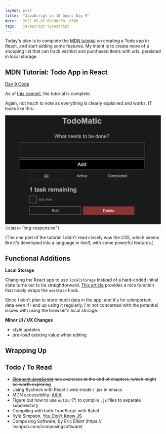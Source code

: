 ```yaml
---
layout: post
title:  "JavaScript in 10 Days: Day 9"
date:   2021-09-07 09:00:00 -0500
tags:   javascript typescript
---
```


Today's plan is to complete the [MDN tutorial](https://developer.mozilla.org/en-US/docs/Learn/Tools_and_testing/Client-side_JavaScript_frameworks/React_getting_started) on creating a Todo app in React, and start adding some features. My intent is to create more of a shopping list that can track wishlist and purchased items with urls, persisted in local storage. 

## MDN Tutorial: Todo App in React

[Day 9 Code](https://github.com/tkuriyama/learn-js/tree/master/moz-todo-react)

As of [this commit](https://github.com/tkuriyama/learn-js/commit/26d312370f63db95e52f3ea5342c9d170484d3b9), the tutorial is complete.

Again, not much to note as everything is clearly explained and works. IT looks like this:

![Todo App](/assets/img/mdn_todo_list.png){:class="img-responsive"}

(The one part of the tutorial I didn't read closely was the CSS, which seems like it's developed into a language in itself, with some powerful features.)


## Functional Additions

**Local Storage**


Changing the React app to use `localStorage` instead of a hard-coded initial state turns out to be straightforward. [This article](https://usehooks.com/useLocalStorage/) provides a nice function that nicely wraps the `useState` hook.

Since I don't plan to store much data in the app, and it's for unimportant data even if I end up using it regularly, I'm not concerned with the potential issues with using the browser's local storage.

**Minor UI / UX Changes**

- style updates
- pre-load existing value when editing



## Wrapping Up

## Todo / To Read

- ~~[Eloquent JavaScript](https://eloquentjavascript.net/) has exercises at the end of chapters, which might be worth exploring~~
- Using flycheck with React / web-mode / .jsx in emacs
- MDN accessibility: [ARIA](https://developer.mozilla.org/en-US/docs/Web/Accessibility/ARIA)
- Figure out how to use `outDir`(?) to compile `.js` files to separate subdirectory
- Compiling with both TypeScript with Babel
- Kyle Simpson, [You Don't Know JS](https://github.com/getify/You-Dont-Know-JS/tree/1st-ed)
- Composing Software, by Eric Elliott (https:// leanpub.com/composingsoftware)
